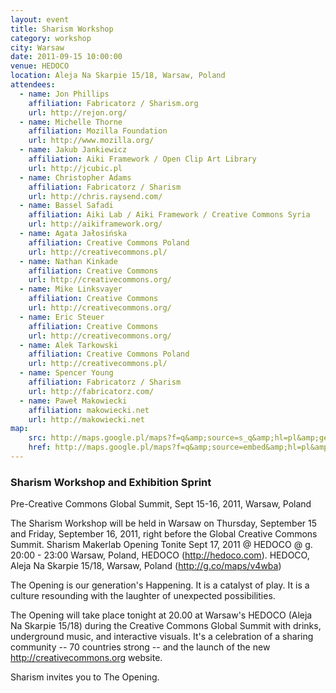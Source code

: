 ```yaml
---
layout: event
title: Sharism Workshop
category: workshop
city: Warsaw
date: 2011-09-15 10:00:00
venue: HEDOCO
location: Aleja Na Skarpie 15/18, Warsaw, Poland
attendees:
  - name: Jon Phillips
    affiliation: Fabricatorz / Sharism.org
    url: http://rejon.org/
  - name: Michelle Thorne
    affiliation: Mozilla Foundation
    url: http://www.mozilla.org/
  - name: Jakub Jankiewicz
    affiliation: Aiki Framework / Open Clip Art Library
    url: http://jcubic.pl
  - name: Christopher Adams
    affiliation: Fabricatorz / Sharism
    url: http://chris.raysend.com/
  - name: Bassel Safadi
    affiliation: Aiki Lab / Aiki Framework / Creative Commons Syria
    url: http://aikiframework.org/
  - name: Agata Jałosińska
    affiliation: Creative Commons Poland
    url: http://creativecommons.pl/
  - name: Nathan Kinkade
    affiliation: Creative Commons
    url: http://creativecommons.org/
  - name: Mike Linksvayer
    affiliation: Creative Commons
    url: http://creativecommons.org/
  - name: Eric Steuer
    affiliation: Creative Commons
    url: http://creativecommons.org/
  - name: Alek Tarkowski
    affiliation: Creative Commons Poland
    url: http://creativecommons.pl/
  - name: Spencer Young
    affiliation: Fabricatorz / Sharism
    url: http://fabricatorz.com/
  - name: Paweł Makowiecki
    affiliation: makowiecki.net
    url: http://makowiecki.net
map:
    src: http://maps.google.pl/maps?f=q&amp;source=s_q&amp;hl=pl&amp;geocode=&amp;q=Aleja+Na+Skarpie+15,+Warszawa&amp;aq=0&amp;sll=52.213936,20.968475&amp;sspn=0.011701,0.033023&amp;vpsrc=0&amp;ie=UTF8&amp;hq=&amp;hnear=Aleja+Na+Skarpie+15,+Warszawa,+Mazowieckie&amp;t=m&amp;z=14&amp;ll=52.226906,21.028438&amp;output=embed
    href: http://maps.google.pl/maps?f=q&amp;source=embed&amp;hl=pl&amp;geocode=&amp;q=Aleja+Na+Skarpie+15,+Warszawa&amp;aq=0&amp;sll=52.213936,20.968475&amp;sspn=0.011701,0.033023&amp;vpsrc=0&amp;ie=UTF8&amp;hq=&amp;hnear=Aleja+Na+Skarpie+15,+Warszawa,+Mazowieckie&amp;t=m&amp;z=14&amp;ll=52.226906,21.028438
---
```


### Sharism Workshop and Exhibition Sprint

Pre-Creative Commons Global Summit, Sept 15-16, 2011, Warsaw, Poland

The Sharism Workshop will be held in Warsaw on Thursday, September 15 and Friday, September 16, 2011, right before the Global Creative Commons Summit.
Sharism Makerlab Opening Tonite Sept 17, 2011 @ HEDOCO @ g. 20:00 - 23:00
Warsaw, Poland, HEDOCO (http://hedoco.com). HEDOCO, Aleja Na Skarpie 15/18, Warsaw, Poland (http://g.co/maps/v4wba)

The Opening is our generation's Happening. It is a catalyst of play. It is a culture resounding with the laughter of unexpected possibilities.

The Opening will take place tonight at 20.00 at Warsaw's HEDOCO (Aleja Na Skarpie 15/18) during the Creative Commons Global Summit with drinks, underground music, and interactive visuals. It's a celebration of a sharing community -- 70 countries strong -- and the launch of the new http://creativecommons.org website.

Sharism invites you to The Opening.
